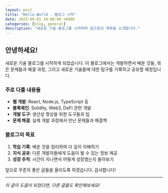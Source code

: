 ```yaml
---
layout: post
title: "Hello World - 블로그 시작"
date: 2025-09-01 10:00:00 +0900
categories: [blog, general]
description: "새로운 기술 블로그를 시작하며 앞으로의 계획을 소개합니다."
---
```


## 안녕하세요!

새로운 기술 블로그를 시작하게 되었습니다. 이 블로그에서는 개발하면서 배운 것들, 겪은 문제들과 해결 과정, 그리고 새로운 기술들에 대한 탐구를 기록하고 공유할 예정입니다.

### 주로 다룰 내용들

- **웹 개발**: React, Node.js, TypeScript 등
- **블록체인**: Solidity, Web3, DeFi 관련 개발
- **개발 도구**: 생산성 향상을 위한 도구들과 팁
- **문제 해결**: 실제 개발 과정에서 만난 문제들과 해결책

### 블로그의 목표

1. **학습 기록**: 배운 것을 정리하여 더 깊이 이해하기
2. **지식 공유**: 다른 개발자들에게 도움이 될 수 있는 정보 제공
3. **성장 추적**: 시간이 지나면서 어떻게 성장했는지 돌아보기

앞으로 꾸준히 좋은 글들을 올리도록 하겠습니다. 감사합니다!

---

*이 글이 도움이 되었다면, 다른 글들도 확인해보세요!*